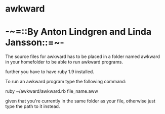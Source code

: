 awkward
=======
-~=::By Anton Lindgren and Linda Jansson::=~-
=======


The source files for awkward has to be placed in a folder named awkward in
your homefolder to be able to run awkward programs.

further you have to have ruby 1.9 installed.

To run an awkward program type the following command:

  ruby ~/awkward/awkward.rb file_name.aww

given that you're currently in the same folder as your file, otherwise just
type the path to it instead.